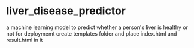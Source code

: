 # liver_disease_predictor
a machine learning model to predict whether a person's liver is healthy or not
for deploymemt create templates folder and place index.html and result.html in it
